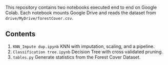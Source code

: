 
This repository contains two notebooks executed end to end on Google Colab. Each notebook mounts Google Drive and reads the dataset from `drive/MyDrive/forestCover.csv`.

## Contents
1. `KNN_Impute dup.ipynb` KNN with imputation, scaling, and a pipeline.
2. `Classification tree.ipynb` Decision Tree with cross validated pruning.
3. `tables.py` Generate statistics from the Forest Cover Dataset.